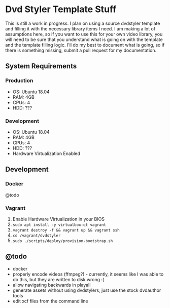 # Dvd Styler Template Stuff

This is still a work in progress.  I plan on using a source dvdstyler template and filling it with the necessary library items I need.  I am making a lot of assumptions here, so if you want to use this for your own video library, you will need to be sure that you understand what is going on with the template and the template filling logic.  I'll do my best to document what is going, so if there is something missing, submit a pull request for my documentation.

## System Requirements

### Production

* OS: Ubuntu 18.04
* RAM: 4GB
* CPUs: 4
* HDD: ???

### Development

* OS: Ubuntu 18.04
* RAM: 4GB
* CPUs: 4
* HDD: ???
* Hardware Virtualization Enabled


## Development

### Docker

@todo

### Vagrant

1. Enable Hardware Virtualization in your BIOS
1. `sudo apt install -y virtualbox-qt vagrant`
1. `vagrant destroy -f && vagrant up && vagrant ssh`
1. `cd /vagrant/dvdstyler`
1. `sudo ./scripts/deploy/provision-bootstrap.sh`


## @todo

* docker
* properly encode videos (ffmpeg?) - currently, it seems like I was able to do this, but they are written to disk wrong :(
* allow navigating backwards in playall
* generate assets without using dvdstylers, just use the stock dvdauthor tools
* edit xcf files from the command line

